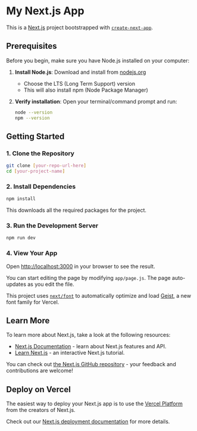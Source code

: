 # My Next.js App

This is a [Next.js](https://nextjs.org) project bootstrapped with [`create-next-app`](https://github.com/vercel/next.js/tree/canary/packages/create-next-app).

## Prerequisites

Before you begin, make sure you have Node.js installed on your computer:

1. **Install Node.js**: Download and install from [nodejs.org](https://nodejs.org/)

   - Choose the LTS (Long Term Support) version
   - This will also install npm (Node Package Manager)

2. **Verify installation**: Open your terminal/command prompt and run:
   ```bash
   node --version
   npm --version
   ```

## Getting Started

### 1. Clone the Repository

```bash
git clone [your-repo-url-here]
cd [your-project-name]
```

### 2. Install Dependencies

```bash
npm install
```

This downloads all the required packages for the project.

### 3. Run the Development Server

```bash
npm run dev
```

### 4. View Your App

Open [http://localhost:3000](http://localhost:3000) in your browser to see the result.

You can start editing the page by modifying `app/page.js`. The page auto-updates as you edit the file.

This project uses [`next/font`](https://nextjs.org/docs/app/building-your-application/optimizing/fonts) to automatically optimize and load [Geist](https://vercel.com/font), a new font family for Vercel.

## Learn More

To learn more about Next.js, take a look at the following resources:

- [Next.js Documentation](https://nextjs.org/docs) - learn about Next.js features and API.
- [Learn Next.js](https://nextjs.org/learn) - an interactive Next.js tutorial.

You can check out [the Next.js GitHub repository](https://github.com/vercel/next.js) - your feedback and contributions are welcome!

## Deploy on Vercel

The easiest way to deploy your Next.js app is to use the [Vercel Platform](https://vercel.com/new?utm_medium=default-template&filter=next.js&utm_source=create-next-app&utm_campaign=create-next-app-readme) from the creators of Next.js.

Check out our [Next.js deployment documentation](https://nextjs.org/docs/app/building-your-application/deploying) for more details.
